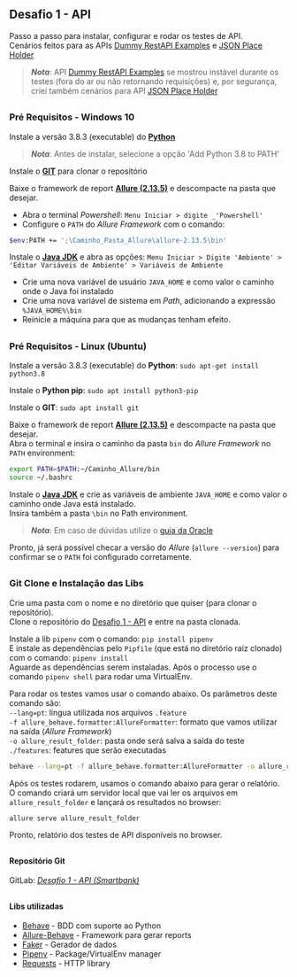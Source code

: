 ## Desafio 1 - API
Passo a passo para instalar, configurar e rodar os testes de API.\
Cenários feitos para as APIs [Dummy RestAPI Examples](http://dummy.restapiexample.com/) e [JSON Place Holder](https://jsonplaceholder.typicode.com/posts/)

>**_Nota_**: API [Dummy RestAPI Examples](http://dummy.restapiexample.com/) se mostrou instável durante os testes (fora do ar ou não retornando requisições) 
>e, por segurança, criei também cenários para API [JSON Place Holder](https://jsonplaceholder.typicode.com/posts/)

##
### Pré Requisitos - Windows 10

Instale a versão 3.8.3 (executable) do [**Python**](https://www.python.org/downloads/release/python-383/)
>**_Nota_**: Antes de instalar, selecione a opção 'Add Python 3.8 to PATH'

Instale o [**GIT**](https://git-scm.com/download/win) para clonar o repositório

Baixe o framework de report [**Allure (2.13.5)**](https://github.com/allure-framework/allure2/releases) e descompacte na pasta que desejar.
 - Abra o terminal _Powershell_: ``Menu Iniciar > digite _'Powershell'``
 - Configure o ``PATH`` do _Allure Framework_ com o comando: 
````bash
$env:PATH += ';\Caminho_Pasta_Allure\allure-2.13.5\bin'
````

Instale o [**Java JDK**](https://www.java.com/pt_BR/download/) e abra as opções: ``Menu Iniciar > Digite 'Ambiente' > 
'Editar Variáveis de Ambiente' > Variáveis de Ambiente``

- Crie uma nova variável de usuário ``JAVA_HOME`` e como valor o caminho onde o Java foi instalado
- Crie uma nova variável de sistema em _Path_, adicionando a expressão ``%JAVA_HOME%\bin``
- Reinicie a máquina para que as mudanças tenham efeito.

##
### Pré Requisitos - Linux (Ubuntu)
Instale a versão 3.8.3 (executable) do **Python**: ``sudo apt-get install python3.8``

Instale o **Python pip**: ``sudo apt install python3-pip``

Instale o **GIT**: ``sudo apt install git``

Baixe o framework de report [**Allure (2.13.5)**](https://github.com/allure-framework/allure2/releases) e descompacte na pasta que desejar.\
Abra o terminal e insira o caminho da pasta ``bin`` do _Allure Framework_ no ``PATH`` environment: 
````bash 
export PATH=$PATH:~/Caminho_Allure/bin
source ~/.bashrc
````

Instale o [**Java JDK**](https://www.java.com/pt_BR/download/) e crie as variáveis de ambiente ``JAVA_HOME`` e como valor o caminho onde Java está instalado.\
Insira também a pasta ``\bin`` no Path environment.
> _**Nota**_: Em caso de dúvidas utilize o [guia da Oracle](https://www.java.com/pt_BR/download/help/path.xml)  


Pronto, já será possível checar a versão do _Allure_ (``allure --version``) para confirmar se o ``PATH`` foi 
configurado corretamente.

##
### Git Clone e Instalação das Libs

Crie uma pasta com o nome e no diretório que quiser (para clonar o repositório).\
Clone o repositório do [Desafio 1 - API](https://github.com/WillCoutinho/desafio-smartbank_webservice_api) e entre na pasta clonada.

Instale a lib ``pipenv`` com o comando: ``pip install pipenv``\
E instale as dependências pelo ``Pipfile`` (que está no diretório raiz clonado) com o comando: ``pipenv install``\
Aguarde as dependências serem instaladas. Após o processo use o comando ``pipenv shell`` para rodar uma VirtualEnv.

Para rodar os testes vamos usar o comando abaixo. 
Os parâmetros deste comando são:\
``--lang=pt``: língua utilizada nos arquivos ``.feature``\
``-f allure_behave.formatter:AllureFormatter``: formato que vamos utilizar na saída (_Allure Framework_)\
``-o allure_result_folder``: pasta onde será salva a saída do teste\
``./features``: features que serão executadas
       
````bash
behave --lang=pt -f allure_behave.formatter:AllureFormatter -o allure_result_folder ./features
````
 
Após os testes rodarem, usamos o comando abaixo para gerar o relatório.
O comando criará um servidor local que vai ler os arquivos em ``allure_result_folder`` e lançará os resultados no browser:
````bash
allure serve allure_result_folder
````

Pronto, relatório dos testes de API disponíveis no browser.
##
#### Repositório Git

GitLab: [*Desafio 1 - API (Smartbank)*](https://github.com/WillCoutinho/desafio-smartbank_webservice_api) 

##
#### Libs utilizadas

* [Behave](https://pypi.org/project/behave/#description) - BDD com suporte ao Python
* [Allure-Behave](https://pypi.org/project/allure-behave/#description) - Framework para gerar reports
* [Faker](https://pypi.org/project/Faker/#description) - Gerador de dados
* [Pipenv](https://pypi.org/project/pipenv/#description) - Package/VirtualEnv manager 
* [Requests](https://pypi.org/project/requests/#description) - HTTP library

